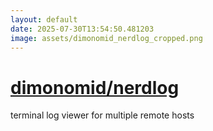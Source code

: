 ```yaml
---
layout: default
date: 2025-07-30T13:54:50.481203
image: assets/dimonomid_nerdlog_cropped.png
---
```


# [dimonomid/nerdlog](https://github.com/dimonomid/nerdlog)

terminal log viewer for multiple remote hosts

